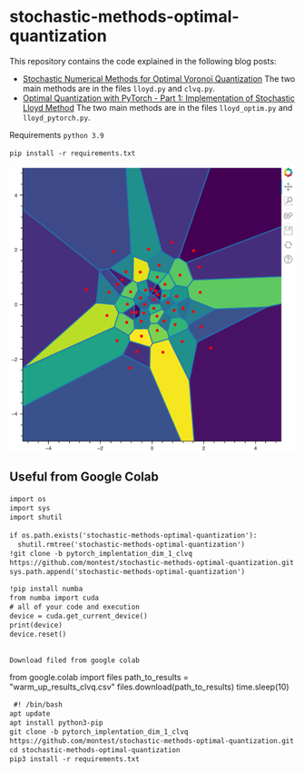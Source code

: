 stochastic-methods-optimal-quantization
======

This repository contains the code explained in the following blog posts:
- [Stochastic Numerical Methods for Optimal Voronoï Quantization](http://montest.github.io/2022/02/13/StochasticMethodsForOptimQuantif/) 
The two main methods are in the files ``lloyd.py`` and ``clvq.py``.
- [Optimal Quantization with PyTorch - Part 1: Implementation of Stochastic Lloyd Method](http://montest.github.io/2023/06/12/StochasticMethodsForOptimQuantifWithPyTorchPart2/) 
The two main methods are in the files ``lloyd_optim.py`` and ``lloyd_pytorch.py``.


Requirements `python 3.9`

``pip install -r requirements.txt``

![><](my_gif.gif)


Useful from Google Colab
-------------

```
import os
import sys
import shutil

if os.path.exists('stochastic-methods-optimal-quantization'):
  shutil.rmtree('stochastic-methods-optimal-quantization')
!git clone -b pytorch_implentation_dim_1_clvq https://github.com/montest/stochastic-methods-optimal-quantization.git
sys.path.append('stochastic-methods-optimal-quantization')
```

```
!pip install numba
from numba import cuda
# all of your code and execution
device = cuda.get_current_device() 
print(device)
device.reset()
```

```

Download filed from google colab
```
from google.colab import files
path_to_results = "warm_up_results_clvq.csv"
files.download(path_to_results)
time.sleep(10)
```
 #! /bin/bash
apt update
apt install python3-pip
git clone -b pytorch_implentation_dim_1_clvq https://github.com/montest/stochastic-methods-optimal-quantization.git
cd stochastic-methods-optimal-quantization
pip3 install -r requirements.txt
```